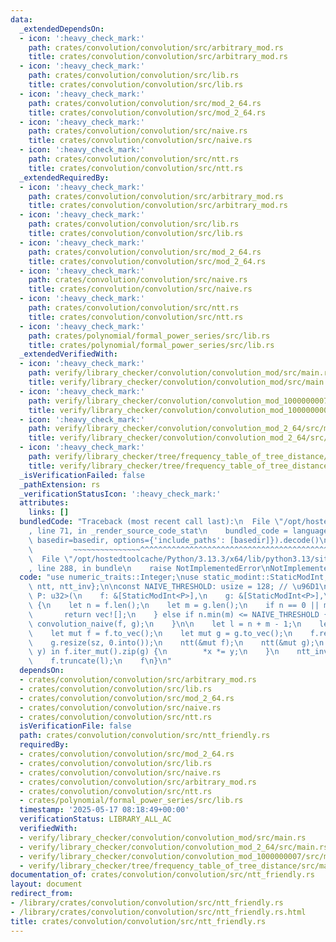```yaml
---
data:
  _extendedDependsOn:
  - icon: ':heavy_check_mark:'
    path: crates/convolution/convolution/src/arbitrary_mod.rs
    title: crates/convolution/convolution/src/arbitrary_mod.rs
  - icon: ':heavy_check_mark:'
    path: crates/convolution/convolution/src/lib.rs
    title: crates/convolution/convolution/src/lib.rs
  - icon: ':heavy_check_mark:'
    path: crates/convolution/convolution/src/mod_2_64.rs
    title: crates/convolution/convolution/src/mod_2_64.rs
  - icon: ':heavy_check_mark:'
    path: crates/convolution/convolution/src/naive.rs
    title: crates/convolution/convolution/src/naive.rs
  - icon: ':heavy_check_mark:'
    path: crates/convolution/convolution/src/ntt.rs
    title: crates/convolution/convolution/src/ntt.rs
  _extendedRequiredBy:
  - icon: ':heavy_check_mark:'
    path: crates/convolution/convolution/src/arbitrary_mod.rs
    title: crates/convolution/convolution/src/arbitrary_mod.rs
  - icon: ':heavy_check_mark:'
    path: crates/convolution/convolution/src/lib.rs
    title: crates/convolution/convolution/src/lib.rs
  - icon: ':heavy_check_mark:'
    path: crates/convolution/convolution/src/mod_2_64.rs
    title: crates/convolution/convolution/src/mod_2_64.rs
  - icon: ':heavy_check_mark:'
    path: crates/convolution/convolution/src/naive.rs
    title: crates/convolution/convolution/src/naive.rs
  - icon: ':heavy_check_mark:'
    path: crates/convolution/convolution/src/ntt.rs
    title: crates/convolution/convolution/src/ntt.rs
  - icon: ':heavy_check_mark:'
    path: crates/polynomial/formal_power_series/src/lib.rs
    title: crates/polynomial/formal_power_series/src/lib.rs
  _extendedVerifiedWith:
  - icon: ':heavy_check_mark:'
    path: verify/library_checker/convolution/convolution_mod/src/main.rs
    title: verify/library_checker/convolution/convolution_mod/src/main.rs
  - icon: ':heavy_check_mark:'
    path: verify/library_checker/convolution/convolution_mod_1000000007/src/main.rs
    title: verify/library_checker/convolution/convolution_mod_1000000007/src/main.rs
  - icon: ':heavy_check_mark:'
    path: verify/library_checker/convolution/convolution_mod_2_64/src/main.rs
    title: verify/library_checker/convolution/convolution_mod_2_64/src/main.rs
  - icon: ':heavy_check_mark:'
    path: verify/library_checker/tree/frequency_table_of_tree_distance/src/main.rs
    title: verify/library_checker/tree/frequency_table_of_tree_distance/src/main.rs
  _isVerificationFailed: false
  _pathExtension: rs
  _verificationStatusIcon: ':heavy_check_mark:'
  attributes:
    links: []
  bundledCode: "Traceback (most recent call last):\n  File \"/opt/hostedtoolcache/Python/3.13.3/x64/lib/python3.13/site-packages/onlinejudge_verify/documentation/build.py\"\
    , line 71, in _render_source_code_stat\n    bundled_code = language.bundle(stat.path,\
    \ basedir=basedir, options={'include_paths': [basedir]}).decode()\n          \
    \         ~~~~~~~~~~~~~~~^^^^^^^^^^^^^^^^^^^^^^^^^^^^^^^^^^^^^^^^^^^^^^^^^^^^^^^^^^^^^^^^^^\n\
    \  File \"/opt/hostedtoolcache/Python/3.13.3/x64/lib/python3.13/site-packages/onlinejudge_verify/languages/rust.py\"\
    , line 288, in bundle\n    raise NotImplementedError\nNotImplementedError\n"
  code: "use numeric_traits::Integer;\nuse static_modint::StaticModInt;\n\nuse crate::{convolution_naive,\
    \ ntt, ntt_inv};\n\nconst NAIVE_THRESHOLD: usize = 128; // \u96D1\n\npub fn convolution_ntt_friendly<const\
    \ P: u32>(\n    f: &[StaticModInt<P>],\n    g: &[StaticModInt<P>],\n) -> Vec<StaticModInt<P>>\
    \ {\n    let n = f.len();\n    let m = g.len();\n    if n == 0 || m == 0 {\n \
    \       return vec![];\n    } else if n.min(m) <= NAIVE_THRESHOLD {\n        return\
    \ convolution_naive(f, g);\n    }\n\n    let l = n + m - 1;\n    let sz = l.ceil_pow2();\n\
    \    let mut f = f.to_vec();\n    let mut g = g.to_vec();\n    f.resize(sz, 0.into());\n\
    \    g.resize(sz, 0.into());\n    ntt(&mut f);\n    ntt(&mut g);\n    for (x,\
    \ y) in f.iter_mut().zip(g) {\n        *x *= y;\n    }\n    ntt_inv(&mut f);\n\
    \    f.truncate(l);\n    f\n}\n"
  dependsOn:
  - crates/convolution/convolution/src/arbitrary_mod.rs
  - crates/convolution/convolution/src/lib.rs
  - crates/convolution/convolution/src/mod_2_64.rs
  - crates/convolution/convolution/src/naive.rs
  - crates/convolution/convolution/src/ntt.rs
  isVerificationFile: false
  path: crates/convolution/convolution/src/ntt_friendly.rs
  requiredBy:
  - crates/convolution/convolution/src/mod_2_64.rs
  - crates/convolution/convolution/src/lib.rs
  - crates/convolution/convolution/src/naive.rs
  - crates/convolution/convolution/src/arbitrary_mod.rs
  - crates/convolution/convolution/src/ntt.rs
  - crates/polynomial/formal_power_series/src/lib.rs
  timestamp: '2025-05-17 08:18:49+00:00'
  verificationStatus: LIBRARY_ALL_AC
  verifiedWith:
  - verify/library_checker/convolution/convolution_mod/src/main.rs
  - verify/library_checker/convolution/convolution_mod_2_64/src/main.rs
  - verify/library_checker/convolution/convolution_mod_1000000007/src/main.rs
  - verify/library_checker/tree/frequency_table_of_tree_distance/src/main.rs
documentation_of: crates/convolution/convolution/src/ntt_friendly.rs
layout: document
redirect_from:
- /library/crates/convolution/convolution/src/ntt_friendly.rs
- /library/crates/convolution/convolution/src/ntt_friendly.rs.html
title: crates/convolution/convolution/src/ntt_friendly.rs
---
```

